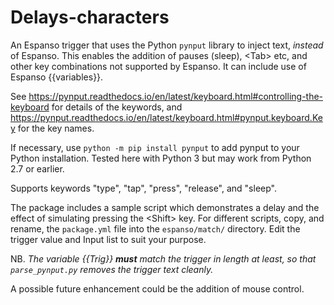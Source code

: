 # Delays-characters

An Espanso trigger that uses the Python `pynput` library to inject text, *instead* of Espanso. This enables the addition of pauses (sleep), \<Tab> etc, and other key combinations not supported by Espanso. It can include use of Espanso {{variables}}. 

See https://pynput.readthedocs.io/en/latest/keyboard.html#controlling-the-keyboard for details of the keywords, and https://pynput.readthedocs.io/en/latest/keyboard.html#pynput.keyboard.Key for the key names.

If necessary, use `python -m pip install pynput` to add pynput to your Python installation. Tested here with Python 3 but may work from Python 2.7 or earlier.

Supports keywords "type", "tap", "press", "release", and "sleep".

The package includes a sample script which demonstrates a delay and the effect of simulating pressing the \<Shift> key. For different scripts, copy, and rename, the `package.yml` file into the `espanso/match/` directory. Edit the trigger value and Input list to suit your purpose.

NB. *The variable {{Trig}} **must** match the trigger in length at least, so that `parse_pynput.py` removes the trigger text cleanly.*

A possible future enhancement could be the addition of mouse control.
